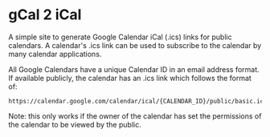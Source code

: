 # gCal 2 iCal

A simple site to generate Google Calendar iCal (.ics) links for public calendars. A calendar's .ics link can be used to subscribe to the calendar by many calendar applications.

All Google Calendars have a unique Calendar ID in an email address format. If available publicly, the calendar has an .ics link which follows the format of:

    https://calendar.google.com/calendar/ical/{CALENDAR_ID}/public/basic.ics

Note: this only works if the owner of the calendar has set the permissions of the calendar to be viewed by the public.
